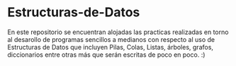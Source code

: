 # Estructuras-de-Datos

En este repositorio se encuentran alojadas las practicas realizadas en torno al desarollo de programas sencillos a medianos con respecto al uso de Estructuras de Datos que incluyen Pilas, Colas, Listas, árboles, grafos, diccionarios entre otras más que serán escritas de poco en poco. :) 
